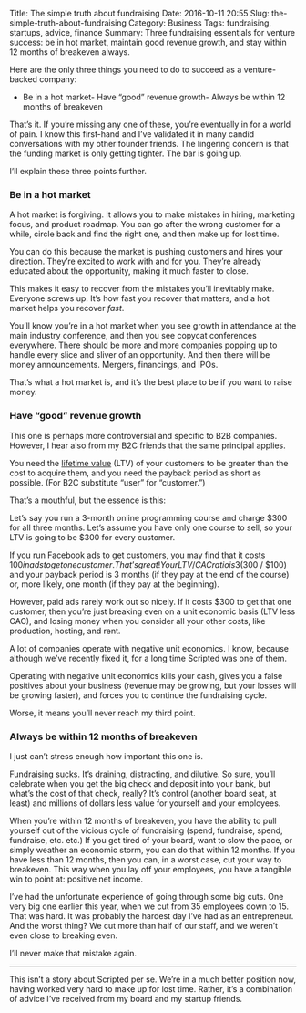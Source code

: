 Title: The simple truth about fundraising
Date: 2016-10-11 20:55
Slug: the-simple-truth-about-fundraising
Category: Business
Tags: fundraising, startups, advice, finance
Summary: Three fundraising essentials for venture success: be in hot market, maintain good revenue growth, and stay within 12 months of breakeven always.

Here are the only three things you need to do to succeed as a venture-backed company:

- Be in a hot market- Have “good” revenue growth- Always be within 12 months of breakeven

That’s it. If you’re missing any one of these, you’re eventually in for a world of pain. I know this first-hand and I’ve validated it in many candid conversations with my other founder friends. The lingering concern is that the funding market is only getting tighter. The bar is going up.

I’ll explain these three points further.

### Be in a hot market

A hot market is forgiving. It allows you to make mistakes in hiring, marketing focus, and product roadmap. You can go after the wrong customer for a while, circle back and find the right one, and then make up for lost time.

You can do this because the market is pushing customers and hires your direction. They’re excited to work with and for you. They’re already educated about the opportunity, making it much faster to close.

This makes it easy to recover from the mistakes you’ll inevitably make. Everyone screws up. It’s how fast you recover that matters, and a hot market helps you recover *fast*.

You’ll know you’re in a hot market when you see growth in attendance at the main industry conference, and then you see copycat conferences everywhere. There should be more and more companies popping up to handle every slice and sliver of an opportunity. And then there will be money announcements. Mergers, financings, and IPOs.

That’s what a hot market is, and it’s the best place to be if you want to raise money.

### Have “good” revenue growth

This one is perhaps more controversial and specific to B2B companies. However, I hear also from my B2C friends that the same principal applies.

You need the [lifetime value](https://baremetrics.com/academy/saas-calculating-ltv) (LTV) of your customers to be greater than the cost to acquire them, and you need the payback period as short as possible. (For B2C substitute “user” for “customer.”)

That’s a mouthful, but the essence is this:

Let’s say you run a 3-month online programming course and charge $300 for all three months. Let’s assume you have only one course to sell, so your LTV is going to be $300 for every customer.

If you run Facebook ads to get customers, you may find that it costs $100 in ads to get one customer. That’s great! Your LTV / CAC ratio is 3 ($300 / $100) and your payback period is 3 months (if they pay at the end of the course) or, more likely, one month (if they pay at the beginning).

However, paid ads rarely work out so nicely. If it costs $300 to get that one customer, then you’re just breaking even on a unit economic basis (LTV less CAC), and losing money when you consider all your other costs, like production, hosting, and rent.

A lot of companies operate with negative unit economics. I know, because although we’ve recently fixed it, for a long time Scripted was one of them.

Operating with negative unit economics kills your cash, gives you a false positives about your business (revenue may be growing, but your losses will be growing faster), and forces you to continue the fundraising cycle.

Worse, it means you’ll never reach my third point.

### Always be within 12 months of breakeven

I just can’t stress enough how important this one is.

Fundraising sucks. It’s draining, distracting, and dilutive. So sure, you’ll celebrate when you get the big check and deposit into your bank, but what’s the cost of that check, really? It’s control (another board seat, at least) and millions of dollars less value for yourself and your employees.

When you’re within 12 months of breakeven, you have the ability to pull yourself out of the vicious cycle of fundraising (spend, fundraise, spend, fundraise, etc. etc.) If you get tired of your board, want to slow the pace, or simply weather an economic storm, you can do that within 12 months. If you have less than 12 months, then you can, in a worst case, cut your way to breakeven. This way when you lay off your employees, you have a tangible win to point at: positive net income.

I’ve had the unfortunate experience of going through some big cuts. One very big one earlier this year, when we cut from 35 employees down to 15. That was hard. It was probably the hardest day I’ve had as an entrepreneur. And the worst thing? We cut more than half of our staff, and we weren’t even close to breaking even.

I’ll never make that mistake again.

---

This isn’t a story about Scripted per se. We’re in a much better position now, having worked very hard to make up for lost time. Rather, it’s a combination of advice I’ve received from my board and my startup friends.